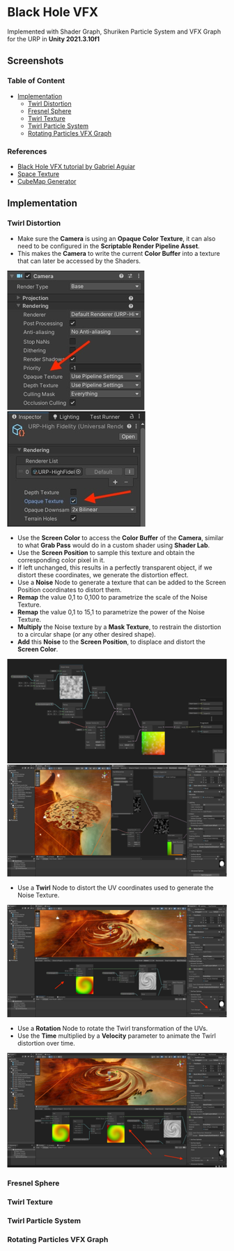 # Black Hole VFX

Implemented with Shader Graph, Shuriken Particle System and VFX Graph for the URP in **Unity 2021.3.10f1**

## Screenshots

### Table of Content

- [Implementation](#implementation)
  - [Twirl Distortion](#twirl-distortion)
  - [Fresnel Sphere](#fresnel-sphere)
  - [Twirl Texture](#twirl-texture)
  - [Twirl Particle System](#twirl-particle-system)
  - [Rotating Particles VFX Graph](#rotating-particles-vfx-graph)

### References

- [Black Hole VFX tutorial by Gabriel Aguiar](https://www.youtube.com/watch?v=FlE8e1JwVzs)
- [Space Texture](https://unsplash.com/photos/-hI5dX2ObAs)
- [CubeMap Generator](https://jonaszeitler.se/cubemap-toastmap-generator/)

## Implementation

### Twirl Distortion

- Make sure the **Camera** is using an **Opaque Color Texture**, it can also need to be configured in the **Scriptable Render Pipeline Asset**.
- This makes the **Camera** to write the current **Color Buffer** into a texture that can later be accessed by the Shaders.

![Picture](./docs/1.jpg)
![Picture](./docs/2.jpg)

- Use the **Screen Color** to access the **Color Buffer** of the **Camera**, similar to what **Grab Pass** would do in a custom shader using **Shader Lab**.
- Use the **Screen Position** to sample this texture and obtain the corresponding color pixel in it.
- If left unchanged, this results in a perfectly transparent object, if we distort these coordinates, we generate the distortion effect.
- Use a **Noise** Node to generate a texture that can be added to the Screen Position coordinates to distort them.
- **Remap** the value 0,1 to 0,100 to parametrize the scale of the Noise Texture.
- **Remap** the value 0,1 to 15,1 to parametrize the power of the Noise Texture.
- **Multiply** the Noise texture by a **Mask Texture**, to restrain the distortion to a circular shape (or any other desired shape).
- **Add** this **Noise** to the **Screen Position**, to displace and distort the **Screen Color**.

![Picture](./docs/3.jpg)
![Picture](./docs/4.jpg)

- Use a **Twirl** Node to distort the UV coordinates used to generate the Noise Texture.

![Picture](./docs/5.jpg)

- Use a **Rotation** Node to rotate the Twirl transformation of the UVs.
- Use the **Time** multiplied by a **Velocity** parameter to animate the Twirl distortion over time.

![Picture](./docs/6.jpg)

### Fresnel Sphere

### Twirl Texture

### Twirl Particle System

### Rotating Particles VFX Graph
